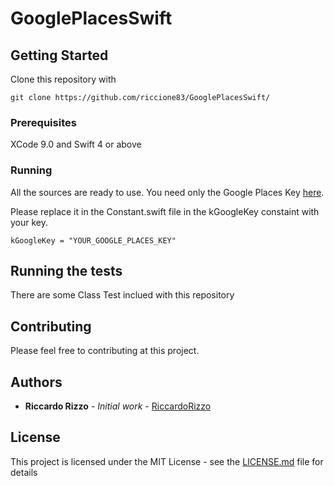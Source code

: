 # GooglePlacesSwift

## Getting Started

Clone this repository with 
```
git clone https://github.com/riccione83/GooglePlacesSwift/
```

### Prerequisites

XCode 9.0 and Swift 4 or above

### Running

All the sources are ready to use. You need only the Google Places Key [here](https://developers.google.com/places/web-service/get-api-key). 

Please replace it in the Constant.swift file in the kGoogleKey constaint with your key.

```
kGoogleKey = "YOUR_GOOGLE_PLACES_KEY"
```

## Running the tests

There are some Class Test inclued with this repository


## Contributing

Please feel free to contributing at this project.


## Authors

* **Riccardo Rizzo** - *Initial work* - [RiccardoRizzo](https://www.riccardorizzo.eu)

## License

This project is licensed under the MIT License - see the [LICENSE.md](LICENSE.md) file for details
